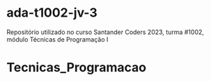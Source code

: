 # ada-t1002-jv-3
Repositório utilizado no curso Santander Coders 2023, turma #1002, módulo Técnicas de Programação I
# Tecnicas_Programacao
